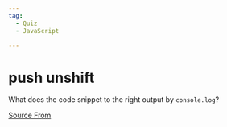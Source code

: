 ```yaml
---
tag:
  - Quiz
  - JavaScript

---
```

  
# push unshift

What does the code snippet to the right output by `console.log`?


[Source From](https://bigfrontend.dev/quiz/push-unshift)

  
